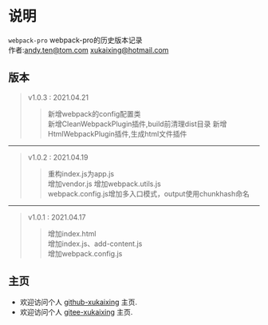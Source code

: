 # 说明

  `webpack-pro` webpack-pro的历史版本记录  
  作者:andy.ten@tom.com
      xukaixing@hotmail.com
  
## 版本

> v1.0.3 : 2021.04.21
>> 新增webpack的config配置类  
>> 新增CleanWebpackPlugin插件,build前清理dist目录
>> 新增HtmlWebpackPlugin插件,生成html文件插件

---

> v1.0.2 : 2021.04.19
>> 重构index.js为app.js  
>> 增加vendor.js
>> 增加webpack.utils.js  
>> webpack.config.js增加多入口模式，output使用chunkhash命名  

---

> v1.0.1 : 2021.04.17
>> 增加index.html  
>> 增加index.js、add-content.js  
>> 增加webpack.config.js

## 主页

- 欢迎访问个人 [github-xukaixing](https://github.com/xukaixing) 主页.
- 欢迎访问个人 [gitee-xukaixing](https://gitee.com/xukaixing) 主页.
